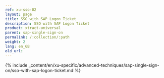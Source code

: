 ```yaml
---
ref: xu-sso-02
layout: page
title: SSO with SAP Logon Ticket
description: SSO with SAP Logon Ticket
product: xtract-universal
parent: sap-single-sign-on
permalink: /:collection/:path
weight: 2
lang: en_GB
old_url: 
---
```

{% include _content/en/xu-specific/advanced-techniques/sap-single-sign-on/sso-with-sap-logon-ticket.md %}
